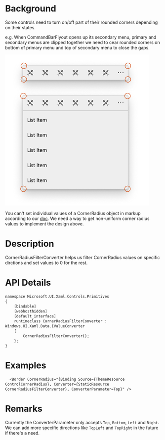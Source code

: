 # Background

Some controls need to turn on/off part of their rounded corners depending on their states.

e.g. When CommandBarFlyout opens up its secondary menu, primary and secondary menus are clipped together we need to cear rounded corners on bottom of primary menu and top of secondary menu to close the gaps.

![CommandBarFlyout CornerRadius example](images/commandbarflyout-cornerradius-example.png)

You can't set individual values of a CornerRadius object in markup according to our [doc](https://docs.microsoft.com/en-us/uwp/api/Windows.UI.Xaml.CornerRadius#notes-on-xaml-syntax). We need a way to get non-uniform corner radius values to implement the design above.
# Description

CornerRadiusFilterConverter helps us filter CornerRadius values on specific dirctions and set values to 0 for the rest.

# API Details

```
namespace Microsoft.UI.Xaml.Controls.Primitives
{
    [bindable]
    [webhosthidden]
    [default_interface]
    runtimeclass CornerRadiusFilterConverter : Windows.UI.Xaml.Data.IValueConverter
    {
        CornerRadiusFilterConverter();
    };
}
```

# Examples

```XAML
  <Border CornerRadius="{Binding Source={ThemeResource ControlCornerRadius}, Converter={StaticResource CornerRadiusFilterConverter}, ConverterParameter=Top}" />
```

# Remarks

Currently the ConverterParameter only accepts `Top`, `Bottom`, `Left` and `Right`. We can add more specific directions like `TopLeft` and `TopRight` in the future if there's a need.